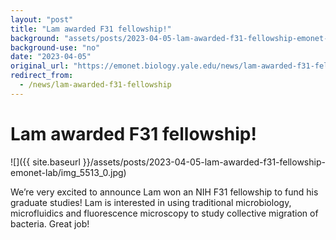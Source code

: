 ```yaml
---
layout: "post"
title: "Lam awarded F31 fellowship!"
background: "assets/posts/2023-04-05-lam-awarded-f31-fellowship-emonet-lab/img_5513_0.jpg"
background-use: "no"
date: "2023-04-05"
original_url: "https://emonet.biology.yale.edu/news/lam-awarded-f31-fellowship"
redirect_from:
  - /news/lam-awarded-f31-fellowship
---
```

# Lam awarded F31 fellowship!

![]({{ site.baseurl }}/assets/posts/2023-04-05-lam-awarded-f31-fellowship-emonet-lab/img_5513_0.jpg)

We’re very excited to announce Lam won an NIH F31 fellowship to fund his graduate studies! Lam is interested in using traditional microbiology, microfluidics and fluorescence microscopy to study collective migration of bacteria. Great job!